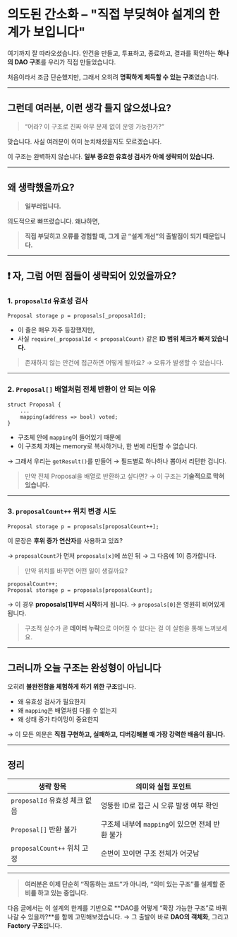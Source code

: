 # 의도된 간소화 – **"직접 부딪혀야 설계의 한계가 보입니다"**

여기까지 잘 따라오셨습니다.
안건을 만들고, 투표하고, 종료하고, 결과를 확인하는
**하나의 DAO 구조**를 우리가 직접 만들었습니다.

처음이라서 조금 단순했지만,
그래서 오히려 **명확하게 체득할 수 있는 구조**였습니다.

---

## 그런데 여러분, 이런 생각 들지 않으셨나요?

> “어라? 이 구조로 진짜 아무 문제 없이 운영 가능한가?”

맞습니다.
사실 여러분이 이미 눈치채셨을지도 모르겠습니다.

이 구조는 완벽하지 않습니다.
**일부 중요한 유효성 검사가 아예 생략되어 있습니다.**

---

## 왜 생략했을까요?

> **일부러입니다.**

의도적으로 빠뜨렸습니다.
왜냐하면,

> **직접 부딪히고 오류를 경험할 때,
> 그게 곧 “설계 개선”의 출발점이 되기 때문입니다.**

---

## ❗ 자, 그럼 어떤 점들이 생략되어 있었을까요?

### 1. `proposalId` 유효성 검사

```solidity
Proposal storage p = proposals[_proposalId];
```

- 이 줄은 매우 자주 등장했지만,
- 사실 `require(_proposalId < proposalCount)` 같은
  **ID 범위 체크가 빠져 있습니다.**

> 존재하지 않는 안건에 접근하면 어떻게 될까요?
> → 오류가 발생할 수 있습니다.

---

### 2. `Proposal[]` 배열처럼 전체 반환이 안 되는 이유

```solidity
struct Proposal {
    ...
    mapping(address => bool) voted;
}
```

- 구조체 안에 `mapping`이 들어있기 때문에
- 이 구조체 자체는 memory로 복사하거나, 한 번에 리턴할 수 없습니다.

→ 그래서 우리는 `getResult()`를 만들어
→ 필드별로 하나하나 뽑아서 리턴한 겁니다.

> 만약 전체 Proposal을 배열로 반환하고 싶다면?
> → 이 구조는 **기술적으로 막혀 있습니다.**

---

### 3. `proposalCount++` 위치 변경 시도

```solidity
Proposal storage p = proposals[proposalCount++];
```

이 문장은 **후위 증가 연산자**를 사용하고 있죠?

→ `proposalCount`가 먼저 `proposals[x]`에 쓰인 뒤
→ 그 다음에 1이 증가합니다.

> 만약 위치를 바꾸면 어떤 일이 생길까요?

```solidity
proposalCount++;
Proposal storage p = proposals[proposalCount];
```

→ 이 경우 **proposals\[1]부터 시작**하게 됩니다.
→ `proposals[0]`은 영원히 비어있게 됩니다.

> 구조적 실수가 곧 **데이터 누락**으로 이어질 수 있다는 걸
> 이 실험을 통해 느껴보세요.

---

## 그러니까 오늘 구조는 완성형이 아닙니다

오히려 **불완전함을 체험하게 하기 위한 구조**입니다.

- 왜 유효성 검사가 필요한지
- 왜 `mapping`은 배열처럼 다룰 수 없는지
- 왜 상태 증가 타이밍이 중요한지

→ 이 모든 의문은
**직접 구현하고, 실패하고, 디버깅해볼 때 가장 강력한 배움이 됩니다.**

---

## 정리

| 생략 항목                     | 의미와 실험 포인트                              |
| ----------------------------- | ----------------------------------------------- |
| `proposalId` 유효성 체크 없음 | 엉뚱한 ID로 접근 시 오류 발생 여부 확인         |
| `Proposal[]` 반환 불가        | 구조체 내부에 `mapping`이 있으면 전체 반환 불가 |
| `proposalCount++` 위치 고정   | 순번이 꼬이면 구조 전체가 어긋남                |

---

> **여러분은 이제 단순히 “작동하는 코드”가 아니라,
> “의미 있는 구조”를 설계할 준비를 하고 있는 중입니다.**

다음 글에서는 이 설계의 한계를 기반으로
\*\*DAO를 어떻게 “확장 가능한 구조”로 바꿔나갈 수 있을까?\*\*를 함께 고민해보겠습니다.
→ 그 출발이 바로 **DAO의 객체화**, 그리고 **Factory 구조**입니다.
